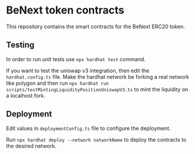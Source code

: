 # BeNext token contracts

This repository contains the smart contracts for the BeNext ERC20 token.

## Testing

In order to run unit tests use `npx hardhat test` command.

If you want to test the uniswap v3 integration, then edit the `hardhat.config.ts` file. Make the hardhat network be forking a real network like polygon and then run `npx hardhat run scripts/testMintingLiquidityPositionUniswapV3.ts` to mint the liquidity on a localhost fork.

## Deployment

Edit values in `deploymentConfig.ts` file to configure the deployment.

Run `npx hardhat deploy --network natworkName` to deploy the contracts to the desired network.

